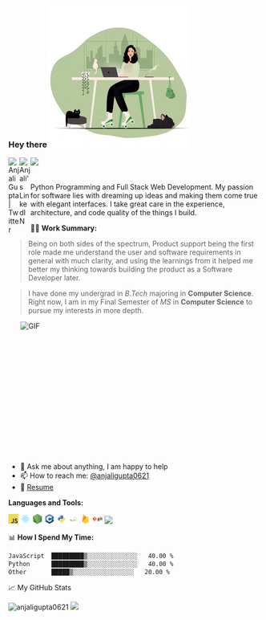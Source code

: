 
### Hey there <img src="https://github.com/anjaligupta0621/anjaligupta0621/blob/main/giphy_coder.gif" height="280px" width="280px">

<a href="https://twitter.com/AnjaliGupta2106">
  <img align="left" alt="Anjali Gupta | Twitter" width="22px" src="https://raw.githubusercontent.com/peterthehan/peterthehan/master/assets/twitter.svg" />
</a>
<a href="https://www.linkedin.com/in/anjaligupta0621/">
  <img align="left" alt="Anjali's LinkedIN" width="22px" src="https://raw.githubusercontent.com/peterthehan/peterthehan/master/assets/linkedin.svg" />
</a>

![](https://visitor-badge.glitch.me/badge?page_id=anjaligupta0621.anjaligupta0621)

<br />
Python Programming and Full Stack Web Development. My passion for software lies with dreaming up ideas and making them come true with elegant interfaces. I take great care in the experience, architecture, and code quality of the things I build.

👨‍💻 **Work Summary:**  
>Being on both sides of the spectrum, Product support being the first role made me understand the user and software requirements in general with much clarity, and using the learnings from it helped me better my thinking towards building the product as a Software Developer later.

>I have done my undergrad in *B.Tech* majoring in **Computer Science**. Right now, I am in my Final Semester of *MS* in **Computer Science** to pursue my interests in more depth.


  <img align="right" alt="GIF" src="https://github.com/anjaligupta0621/anjaligupta0621/blob/main/giffy_coder.gif?raw=true" width="480" height="280" />
  
- 💬 Ask me about anything, I am happy to help
- 📫 How to reach me: [@anjaligupta0621](mailto:anjaligupta0621@gmail.com)
- 📝 [Resume](https://drive.google.com/file/d/1_fbqzvqPz6uGYVxeeHy2vDYA-1D3WE5K/view?usp=sharing)

**Languages and Tools:**  


<code><img height="20" src="https://raw.githubusercontent.com/github/explore/80688e429a7d4ef2fca1e82350fe8e3517d3494d/topics/javascript/javascript.png"></code>
<code><img height="20" src="https://raw.githubusercontent.com/github/explore/80688e429a7d4ef2fca1e82350fe8e3517d3494d/topics/react/react.png"></code>
<code><img height="20" src="https://raw.githubusercontent.com/github/explore/80688e429a7d4ef2fca1e82350fe8e3517d3494d/topics/nodejs/nodejs.png"></code>
<code><img height="20" src="https://raw.githubusercontent.com/github/explore/80688e429a7d4ef2fca1e82350fe8e3517d3494d/topics/cpp/cpp.png"></code>
<code><img height="20" src="https://raw.githubusercontent.com/github/explore/80688e429a7d4ef2fca1e82350fe8e3517d3494d/topics/python/python.png"></code>
<code><img height="20" src="https://raw.githubusercontent.com/github/explore/80688e429a7d4ef2fca1e82350fe8e3517d3494d/topics/mysql/mysql.png"></code>
<code><img height="20" src="https://raw.githubusercontent.com/github/explore/80688e429a7d4ef2fca1e82350fe8e3517d3494d/topics/firebase/firebase.png"></code>
<code><img height="20" src="https://raw.githubusercontent.com/github/explore/80688e429a7d4ef2fca1e82350fe8e3517d3494d/topics/git/git.png"></code>
<code><img height="20" src="https://res.cloudinary.com/django/image/upload/v1615871013/Mongo_dwaxyp.png"></code>

📊 **How I Spend My Time:**
<!--START_SECTION:waka-->
```text
JavaScript  █████████▒░░░░░░░░░░░░░░   40.00 % 
Python      █████████▒░░░░░░░░░░░░░░   40.00 % 
Other       █████▒░░░░░░░░░░░░░░░░░   20.00 % 
```
<!--END_SECTION:waka-->

📈 My GitHub Stats

<p>
  <img src="https://github-readme-stats.vercel.app/api?username=anjaligupta0621&show_icons=true&theme=gotham" alt="anjaligupta0621" />
  <img height="180em" src="https://github-readme-stats.vercel.app/api/top-langs/?username=anjaligupta0621&show_icons=true&theme=gotham&langs_count=8&layout=compact"/>
</p>

